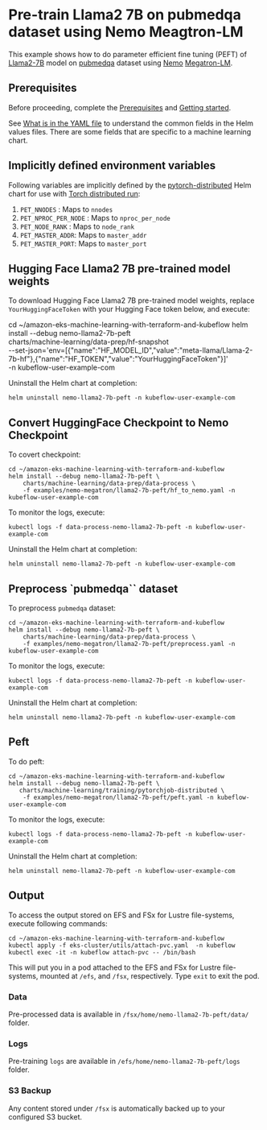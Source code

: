 # Pre-train Llama2 7B on pubmedqa dataset using Nemo Meagtron-LM

This example shows how to do parameter efficient fine tuning (PEFT) of [Llama2-7B](https://huggingface.co/meta-llama/Llama-2-7b-hf) model on [pubmedqa](https://github.com/pubmedqa/pubmedqa/tree/master) dataset using [Nemo](https://github.com/NVIDIA/NeMo) [Megatron-LM](https://github.com/NVIDIA/Megatron-LM).  

## Prerequisites

Before proceeding, complete the [Prerequisites](../../../README.md#prerequisites) and [Getting started](../../../README.md#getting-started). 

See [What is in the YAML file](../../../README.md#what-is-in-the-yaml-file) to understand the common fields in the Helm values files. There are some fields that are specific to a machine learning chart.


## Implicitly defined environment variables

Following variables are implicitly defined by the [pytorch-distributed](../../../charts/machine-learning/training/pytorchjob-distributed/Chart.yaml) Helm chart for use with [Torch distributed run](https://github.com/pytorch/pytorch/blob/main/torch/distributed/run.py):

1. `PET_NNODES` : Maps to `nnodes`
2. `PET_NPROC_PER_NODE` : Maps to `nproc_per_node` 
3. `PET_NODE_RANK` : Maps to `node_rank` 
4. `PET_MASTER_ADDR`: Maps to `master_addr` 
5. `PET_MASTER_PORT`: Maps to `master_port`

## Hugging Face Llama2 7B pre-trained model weights

To download Hugging Face Llama2 7B pre-trained model weights, replace `YourHuggingFaceToken` with your Hugging Face token below, and execute:

cd ~/amazon-eks-machine-learning-with-terraform-and-kubeflow
helm install --debug nemo-llama2-7b-peft     \
    charts/machine-learning/data-prep/hf-snapshot    \
    --set-json='env=[{"name":"HF_MODEL_ID","value":"meta-llama/Llama-2-7b-hf"},{"name":"HF_TOKEN","value":"YourHuggingFaceToken"}]' \
    -n kubeflow-user-example-com

Uninstall the Helm chart at completion:

    helm uninstall nemo-llama2-7b-peft -n kubeflow-user-example-com

## Convert HuggingFace Checkpoint to Nemo Checkpoint

To covert checkpoint:

    cd ~/amazon-eks-machine-learning-with-terraform-and-kubeflow
    helm install --debug nemo-llama2-7b-peft \
        charts/machine-learning/data-prep/data-process \
        -f examples/nemo-megatron/llama2-7b-peft/hf_to_nemo.yaml -n kubeflow-user-example-com

To monitor the logs, execute:

    kubectl logs -f data-process-nemo-llama2-7b-peft -n kubeflow-user-example-com

Uninstall the Helm chart at completion:

    helm uninstall nemo-llama2-7b-peft -n kubeflow-user-example-com

## Preprocess `pubmedqa`` dataset

To preprocess `pubmedqa` dataset:

    cd ~/amazon-eks-machine-learning-with-terraform-and-kubeflow
    helm install --debug nemo-llama2-7b-peft \
        charts/machine-learning/data-prep/data-process \
        -f examples/nemo-megatron/llama2-7b-peft/preprocess.yaml -n kubeflow-user-example-com

To monitor the logs, execute:

    kubectl logs -f data-process-nemo-llama2-7b-peft -n kubeflow-user-example-com

Uninstall the Helm chart at completion:

    helm uninstall nemo-llama2-7b-peft -n kubeflow-user-example-com

## Peft

To do peft:

    cd ~/amazon-eks-machine-learning-with-terraform-and-kubeflow
    helm install --debug nemo-llama2-7b-peft \
       charts/machine-learning/training/pytorchjob-distributed \
        -f examples/nemo-megatron/llama2-7b-peft/peft.yaml -n kubeflow-user-example-com

To monitor the logs, execute:

    kubectl logs -f data-process-nemo-llama2-7b-peft -n kubeflow-user-example-com

Uninstall the Helm chart at completion:

    helm uninstall nemo-llama2-7b-peft -n kubeflow-user-example-com

## Output

To access the output stored on EFS and FSx for Lustre file-systems, execute following commands:

    cd ~/amazon-eks-machine-learning-with-terraform-and-kubeflow
    kubectl apply -f eks-cluster/utils/attach-pvc.yaml  -n kubeflow
    kubectl exec -it -n kubeflow attach-pvc -- /bin/bash


This will put you in a pod attached to the  EFS and FSx for Lustre file-systems, mounted at `/efs`, and `/fsx`, respectively. Type `exit` to exit the pod.

### Data

Pre-processed data is available in `/fsx/home/nemo-llama2-7b-peft/data/` folder.

### Logs

Pre-training `logs` are available in `/efs/home/nemo-llama2-7b-peft/logs` folder. 

### S3 Backup

Any content stored under `/fsx` is automatically backed up to your configured S3 bucket.